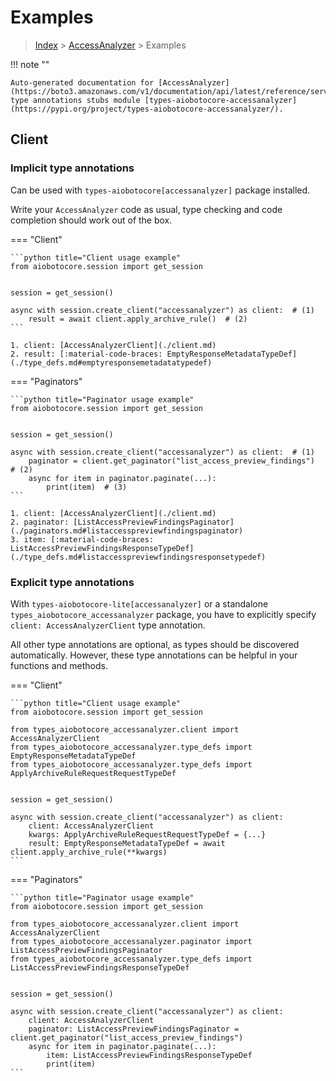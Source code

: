 # Examples

> [Index](../README.md) > [AccessAnalyzer](./README.md) > Examples

!!! note ""

    Auto-generated documentation for [AccessAnalyzer](https://boto3.amazonaws.com/v1/documentation/api/latest/reference/services/accessanalyzer.html#AccessAnalyzer)
    type annotations stubs module [types-aiobotocore-accessanalyzer](https://pypi.org/project/types-aiobotocore-accessanalyzer/).

## Client

### Implicit type annotations

Can be used with `types-aiobotocore[accessanalyzer]` package installed.

Write your `AccessAnalyzer` code as usual,
type checking and code completion should work out of the box.



=== "Client"

    ```python title="Client usage example"
    from aiobotocore.session import get_session


    session = get_session()

    async with session.create_client("accessanalyzer") as client:  # (1)
        result = await client.apply_archive_rule()  # (2)
    ```

    1. client: [AccessAnalyzerClient](./client.md)
    2. result: [:material-code-braces: EmptyResponseMetadataTypeDef](./type_defs.md#emptyresponsemetadatatypedef) 



=== "Paginators"

    ```python title="Paginator usage example"
    from aiobotocore.session import get_session


    session = get_session()

    async with session.create_client("accessanalyzer") as client:  # (1)
        paginator = client.get_paginator("list_access_preview_findings")  # (2)
        async for item in paginator.paginate(...):
            print(item)  # (3)
    ```

    1. client: [AccessAnalyzerClient](./client.md)
    2. paginator: [ListAccessPreviewFindingsPaginator](./paginators.md#listaccesspreviewfindingspaginator)
    3. item: [:material-code-braces: ListAccessPreviewFindingsResponseTypeDef](./type_defs.md#listaccesspreviewfindingsresponsetypedef) 




### Explicit type annotations

With `types-aiobotocore-lite[accessanalyzer]`
or a standalone `types_aiobotocore_accessanalyzer` package, you have to explicitly specify
`client: AccessAnalyzerClient` type annotation.

All other type annotations are optional, as types should be discovered automatically.
However, these type annotations can be helpful in your functions and methods.


=== "Client"

    ```python title="Client usage example"
    from aiobotocore.session import get_session

    from types_aiobotocore_accessanalyzer.client import AccessAnalyzerClient
    from types_aiobotocore_accessanalyzer.type_defs import EmptyResponseMetadataTypeDef
    from types_aiobotocore_accessanalyzer.type_defs import ApplyArchiveRuleRequestRequestTypeDef


    session = get_session()

    async with session.create_client("accessanalyzer") as client:
        client: AccessAnalyzerClient
        kwargs: ApplyArchiveRuleRequestRequestTypeDef = {...}
        result: EmptyResponseMetadataTypeDef = await client.apply_archive_rule(**kwargs)
    ```



=== "Paginators"

    ```python title="Paginator usage example"
    from aiobotocore.session import get_session

    from types_aiobotocore_accessanalyzer.client import AccessAnalyzerClient
    from types_aiobotocore_accessanalyzer.paginator import ListAccessPreviewFindingsPaginator
    from types_aiobotocore_accessanalyzer.type_defs import ListAccessPreviewFindingsResponseTypeDef


    session = get_session()

    async with session.create_client("accessanalyzer") as client:
        client: AccessAnalyzerClient
        paginator: ListAccessPreviewFindingsPaginator = client.get_paginator("list_access_preview_findings")
        async for item in paginator.paginate(...):
            item: ListAccessPreviewFindingsResponseTypeDef
            print(item)
    ```


